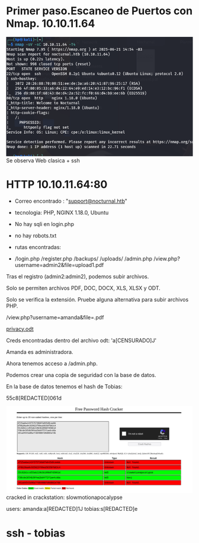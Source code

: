 # Primer paso.Escaneo de Puertos con Nmap. 10.10.11.64

![](Nocturnal/nmap.png)
 Se observa Web clasica + ssh

 # HTTP 10.10.11.64:80
 - Correo encontrado : "support@nocturnal.htb"
 
 - tecnologia: PHP, NGINX 1.18.0, Ubuntu
 - No hay sqli en login.php
 - no hay robots.txt
- rutas encontradas:
- 
  /login.php
/register.php
/backups/
/uploads/
/admin.php
/view.php?username=admin2&file=upload1.pdf

Tras el registro (admin2:admin2), podemos subir archivos.

Solo se permiten archivos PDF, DOC, DOCX, XLS, XLSX y ODT.

Solo se verifica la extensión. Pruebe alguna alternativa para subir archivos PHP.

/view.php?username=amanda&file=.pdf

<a href="view.php?username=amanda&file=privacy.odt">privacy.odt</a>

Creds encontradas dentro del archivo odt: 'a[CENSURADO]J'

Amanda es administradora.

Ahora tenemos acceso a /admin.php.

Podemos crear una copia de seguridad con la base de datos.

En la base de datos tenemos el hash de Tobias:

55c8[REDACTED]061d


![](Nocturnal/crakstation.png)
  cracked in crackstation: slowmotionapocalypse

  users:
        amanda:a[REDACTED]1J
        tobias:s[REDACTED]e
# ssh - tobias




 
